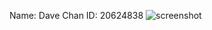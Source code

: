 Name: Dave Chan
ID: 20624838
![screenshot](https://github.com/cychancx/comp3111--lab1--2020s/blob/master/screenshot.jpg)
